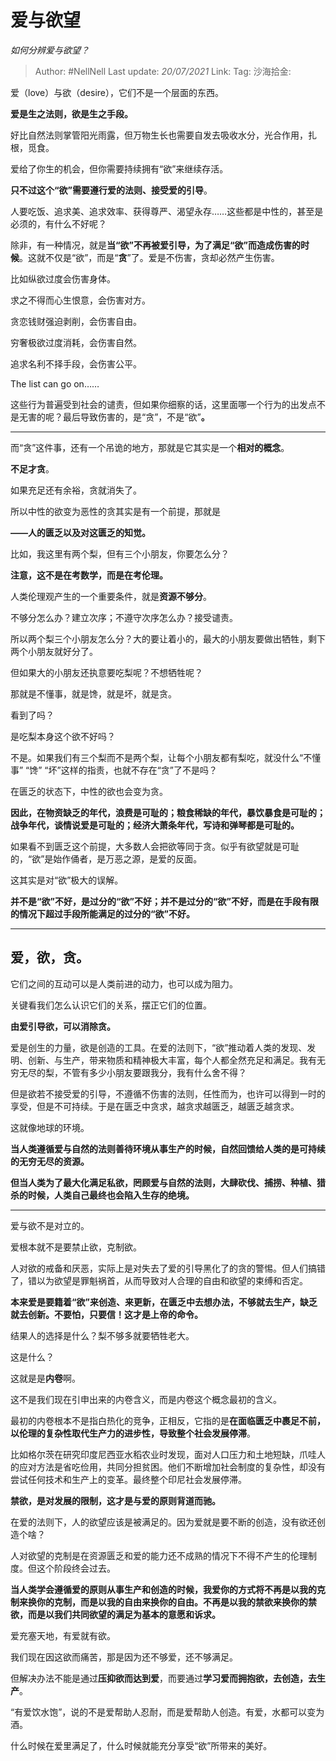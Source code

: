 # 爱与欲望
*如何分辨爱与欲望？*

> Author: #NellNell
> Last update: *20/07/2021*
> Link:
> Tag:
> 沙海拾金:

爱（love）与欲（desire），它们不是一个层面的东西。

**爱是生之法则，欲是生之手段。**

好比自然法则掌管阳光雨露，但万物生长也需要自发去吸收水分，光合作用，扎根，觅食。

爱给了你生的机会，但你需要持续拥有“欲”来继续存活。

**只不过这个“欲”需要遵行爱的法则、接受爱的引导**。

人要吃饭、追求美、追求效率、获得尊严、渴望永存……这些都是中性的，甚至是必须的，有什么不好呢？

除非，有一种情况，就是**当“欲”不再被爱引导，为了满足“欲”而造成伤害的时候**。这就不仅是“欲”，而是“**贪**”了。爱是不伤害，贪却必然产生伤害。

比如纵欲过度会伤害身体。

求之不得而心生恨意，会伤害对方。

贪恋钱财强迫剥削，会伤害自由。

穷奢极欲过度消耗，会伤害自然。

追求名利不择手段，会伤害公平。

The list can go on……

这些行为普遍受到社会的谴责，但如果你细察的话，这里面哪一个行为的出发点不是无害的呢？最后导致伤害的，是“贪”，不是“欲”**。**

---

而“贪”这件事，还有一个吊诡的地方，那就是它其实是一个**相对的概念**。

**不足才贪**。

如果充足还有余裕，贪就消失了。

所以中性的欲变为恶性的贪其实是有一个前提，那就是

**——人的匮乏以及对这匮乏的知觉。**

比如，我这里有两个梨，但有三个小朋友，你要怎么分？

**注意，这不是在考数学，而是在考伦理。**

人类伦理观产生的一个重要条件，就是**资源不够分**。

不够分怎么办？建立次序；不遵守次序怎么办？接受谴责。

所以两个梨三个小朋友怎么分？大的要让着小的，最大的小朋友要做出牺牲，剩下两个小朋友就好分了。

但如果大的小朋友还执意要吃梨呢？不想牺牲呢？

那就是不懂事，就是馋，就是坏，就是贪。

看到了吗？

是吃梨本身这个欲不好吗？

不是。如果我们有三个梨而不是两个梨，让每个小朋友都有梨吃，就没什么“不懂事” “馋” “坏”这样的指责，也就不存在“贪”了不是吗？

在匮乏的状态下，中性的欲也会变为贪。

**因此，在物资缺乏的年代，浪费是可耻的；粮食稀缺的年代，暴饮暴食是可耻的；战争年代，谈情说爱是可耻的；经济大萧条年代，写诗和弹琴都是可耻的。**

如果看不到匮乏这个前提，大多数人会把欲等同于贪。似乎有欲望就是可耻的，“欲”是始作俑者，是万恶之源，是爱的反面。

这其实是对“欲”极大的误解。

**并不是“欲”不好，是过分的“欲”不好；并不是过分的“欲”不好，而是在手段有限的情况下超过手段所能满足的过分的“欲”不好。**

---

## 爱，欲，贪。

它们之间的互动可以是人类前进的动力，也可以成为阻力。

关键看我们怎么认识它们的关系，摆正它们的位置。

**由爱引导欲，可以消除贪。**

爱是创生的力量，欲是创造的工具。在爱的法则下，“欲”推动着人类的发现、发明、创新、与生产，带来物质和精神极大丰富，每个人都全然充足和满足。我有无穷无尽的梨，不管有多少小朋友要跟我分，我有什么舍不得？

但是欲若不接受爱的引导，不遵循不伤害的法则，任性而为，也许可以得到一时的享受，但是不可持续。于是在匮乏中贪求，越贪求越匮乏，越匮乏越贪求。

这就像地球的环境。

**当人类遵循爱与自然的法则善待环境从事生产的时候，自然回馈给人类的是可持续的无穷无尽的资源。**

**但当人类为了最大化满足私欲，罔顾爱与自然的法则，大肆砍伐、捕捞、种植、猎杀的时候，人类自己最终也会陷入生存的绝境。**

---

爱与欲不是对立的。

爱根本就不是要禁止欲，克制欲。

人对欲的戒备和厌恶，实际上是对失去了爱的引导黑化了的贪的警惕。但人们搞错了，错以为欲望是罪魁祸首，从而导致对人合理的自由和欲望的束缚和否定。

**本来爱是要籍着“欲”来创造、来更新，在匮乏中去想办法，不够就去生产，缺乏就去创新。不要怕，只要信！这才是上帝的命令。**

结果人的选择是什么？梨不够多就要牺牲老大。

这是什么？

这就是是**内卷**啊。

这不是我们现在引申出来的内卷含义，而是内卷这个概念最初的含义。

最初的内卷根本不是指白热化的竞争，正相反，它指的是**在面临匮乏中裹足不前，以伦理的复杂性取代生产力的进步性，导致整个社会发展停滞**。

比如格尔茨在研究印度尼西亚水稻农业时发现，面对人口压力和土地短缺，爪哇人的应对方法是省吃俭用，共同分担贫困。他们不断增加社会制度的复杂性，却没有尝试任何技术和生产上的变革。最终整个印尼社会发展停滞。

**禁欲，是对发展的限制，这才是与爱的原则背道而驰。**

在爱的法则下，人的欲望应该是被满足的。因为爱就是要不断的创造，没有欲还创造个啥？

人对欲望的克制是在资源匮乏和爱的能力还不成熟的情况下不得不产生的伦理制度。但这个阶段终会过去。

**当人类学会遵循爱的原则从事生产和创造的时候，我爱你的方式将不再是以我的克制来换你的克制，而是以我的自由来换你的自由。不再是以我的禁欲来换你的禁欲，而是以我们共同欲望的满足为基本的意愿和诉求。**

爱充塞天地，有爱就有欲。

我们现在因这欲而痛苦，那是因为还不够爱，还不够满足。

但解决办法不能是通过**压抑欲而达到爱**，而要通过**学习爱而拥抱欲，去创造，去生产**。

“有爱饮水饱”，说的不是爱帮助人忍耐，而是爱帮助人创造。有爱，水都可以变为酒。

什么时候在爱里满足了，什么时候就能充分享受“欲”所带来的美好。

